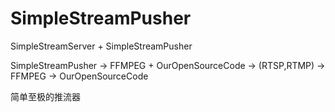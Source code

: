 # SimpleStreamPusher
SimpleStreamServer  +  SimpleStreamPusher

SimpleStreamPusher ->  FFMPEG + OurOpenSourceCode -> (RTSP,RTMP) -> FFMPEG ->  OurOpenSourceCode

简单至极的推流器
